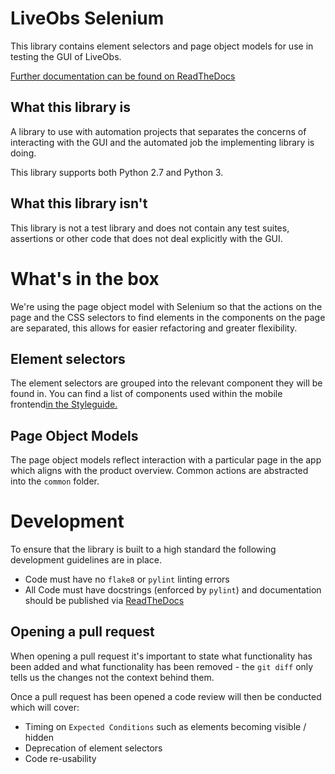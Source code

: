 # LiveObs Selenium
This library contains element selectors and page object models for use in testing
the GUI of LiveObs.

[Further documentation can be found on ReadTheDocs](http://liveobs-selenium.readthedocs.io/en/latest/?)

## What this library is
A library to use with automation projects that separates the concerns of interacting with
the GUI and the automated job the implementing library is doing.

This library supports both Python 2.7 and Python 3.

## What this library isn't
This library is not a test library and does not contain any test suites, assertions or 
other code that does not deal explicitly with the GUI.

# What's in the box
We're using the page object model with Selenium so that the actions on the page and the
CSS selectors to find elements in the components on the page are separated, this allows
for easier refactoring and greater flexibility.

## Element selectors
The element selectors are grouped into the relevant component they will be found 
in. You can find a list of components used within the mobile frontend[in the Styleguide.](http://neovahealth.github.io/openeobs/)

## Page Object Models
The page object models reflect interaction with a particular page in the app 
which aligns with the product overview. Common actions are abstracted into the `common` folder.

# Development
 To ensure that the library is built to a high standard the following development 
 guidelines are in place.
 - Code must have no `flake8` or `pylint` linting errors
 - All Code must have docstrings (enforced by `pylint`) and documentation should be 
 published via [ReadTheDocs](https://readthedocs.org/)
 
 ## Opening a pull request
 When opening a pull request it's important to state what functionality has been added
 and what functionality has been removed - the `git diff` only tells us the changes not
 the context behind them.
 
 Once a pull request has been opened a code review will then be conducted which will 
 cover:
 - Timing on `Expected Conditions` such as elements becoming visible / hidden
 - Deprecation of element selectors 
 - Code re-usability
